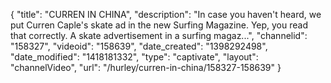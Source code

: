 {
    "title": "CURREN IN CHINA",
    "description": "In case you haven't heard, we put Curren Caple's skate ad in the new Surfing Magazine. Yep, you read that correctly. A skate advertisement in a surfing magaz...",
    "channelid": "158327",
    "videoid": "158639",
    "date_created": "1398292498",
    "date_modified": "1418181332",
    "type": "captivate",
    "layout": "channelVideo",
    "url": "\/hurley\/curren-in-china\/158327-158639"
}